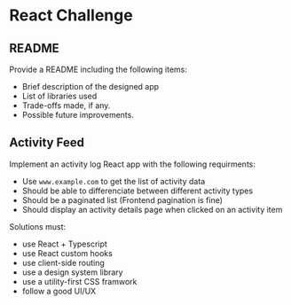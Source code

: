# React Challenge 

## README
Provide a README including the following items:

- Brief description of the designed app
- List of libraries used
- Trade-offs made, if any.
- Possible future improvements.

## Activity Feed
Implement an activity log React app with the following requirments:

- Use `www.example.com` to get the list of activity data
- Should be able to differenciate between different activity types
- Should be a paginated list (Frontend pagination is fine)
- Should display an activity details page when clicked on an activity item


Solutions must:
- use React + Typescript
- use React custom hooks
- use client-side routing
- use a design system library
- use a utility-first CSS framwork 
- follow a good UI/UX
